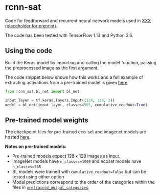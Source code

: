 # rcnn-sat

Code for feedforward and recurrent neural network models used in
[XXX (placeholder for preprint)](www.google.com).

The code has been tested with TensorFlow 1.13 and Python 3.6.

## Using the code

Build the Keras model by importing and calling the model function, passing the preprocessed image as the first argument.

The code snippet below shows how this works and a full example of extracting activations from a pre-trained model is given [here](https://github.com/cjspoerer/rcnn-sat/blob/master/restore_and_extract_activations.ipynb).

```python
from rcnn_sat.bl_net import bl_net

input_layer = tf.keras.layers.Input((128, 128, 3))
model = bl_net(input_layer, classes=565, cumulative_readout=True)
```

## Pre-trained model weights

The checkpoint files for pre-trained eco-set and imagenet models are hosted
[here](https://osf.io/mz9hw/).


**Notes on pre-trained models:**
- Pre-trained models expect 128 x 128 images as input.
- ImageNet models have `n_classes=1000` and ecoset models have `n_classes=565`
- BL models were trained with `cumulative_readout=False` but can be tested using either option
- Model predictions correspond to the order of the categories within the files in
[`pretrained_output_categories`](https://github.com/cjspoerer/rcnn-sat/pretrained_output_categories).
